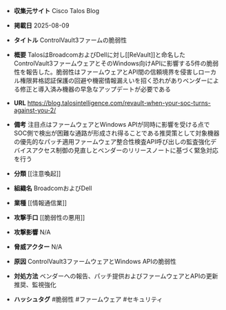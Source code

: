 - **収集元サイト**
Cisco Talos Blog

- **掲載日**
2025-08-09

- **タイトル**
ControlVault3ファームの脆弱性

- **概要**
TalosはBroadcomおよびDellに対し[[ReVault]]と命名したControlVault3ファームウェアとそのWindows向けAPIに影響する5件の脆弱性を報告した。脆弱性はファームウェアとAPI間の信頼境界を侵害しローカル権限昇格認証保護の回避や機密情報漏えいを招く恐れがありベンダーによる修正と導入済み機器の早急なアップデートが必要である

- **URL**
https://blog.talosintelligence.com/revault-when-your-soc-turns-against-you-2/

- **備考**
注目点はファームウェアとWindows APIが同時に影響を受ける点でSOC側で検出が困難な通路が形成され得ることである推奨策として対象機器の優先的なパッチ適用ファームウェア整合性検査API呼び出しの監査強化デバイスアクセス制御の見直しとベンダーのリリースノートに基づく緊急対応を行う

- **分類**
[[注意喚起]]

- **組織名**
BroadcomおよびDell

- **業種**
[[情報通信業]]

- **攻撃手口**
[[脆弱性の悪用]]

- **攻撃影響**
N/A

- **脅威アクター**
N/A

- **原因**
ControlVault3ファームウェアとWindows APIの脆弱性

- **対処方法**
ベンダーへの報告、パッチ提供およびファームウェアとAPIの更新推奨、監視強化

- **ハッシュタグ**
#脆弱性 #ファームウェア #セキュリティ
